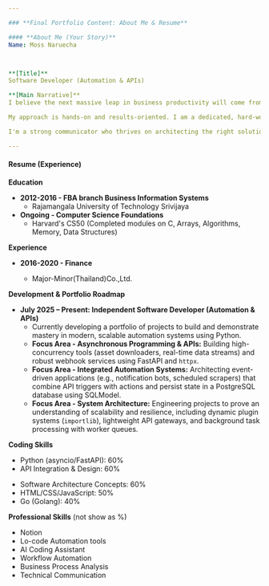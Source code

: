 ```yaml
---

### **Final Portfolio Content: About Me & Resume**

#### **About Me (Your Story)**
Name: Moss Naruecha



**[Title]**
Software Developer (Automation & APIs)

**[Main Narrative]**
I believe the next massive leap in business productivity will come from combining intelligent automation with AI agents. This conviction is what drove me to transition from designing workflows to building the software that powers them, and I've been fascinated with the possibilities ever since.

My approach is hands-on and results-oriented. I am a dedicated, hard-working learner who is always ready to absorb new information to find the best solution for the challenge at hand. I am actively deepening my expertise in asynchronous programming and API design—the foundational skills for creating fast, reliable, and scalable automated systems.

I'm a strong communicator who thrives on architecting the right solution and look forward to the opportunity to bring my skills and passion to a team building the future of productivity.

---
```


#### **Resume (Experience)**

**Education**

-   **2012-2016 - FBA branch Business Information Systems**
    -   Rajamangala University of Technology Srivijaya
-   **Ongoing - Computer Science Foundations**
    -   Harvard's CS50 (Completed modules on C, Arrays, Algorithms, Memory, Data Structures)

**Experience**

-   **2016-2020 - Finance**

    -   Major-Minor(Thailand)Co.,Ltd.

**Development & Portfolio Roadmap**

-   **July 2025 – Present: Independent Software Developer (Automation & APIs)**
    -   Currently developing a portfolio of projects to build and demonstrate mastery in modern, scalable automation systems using Python.
    -   **Focus Area - Asynchronous Programming & APIs:** Building high-concurrency tools (asset downloaders, real-time data streams) and robust webhook services using FastAPI and `httpx`.
    -   **Focus Area - Integrated Automation Systems:** Architecting event-driven applications (e.g., notification bots, scheduled scrapers) that combine API triggers with actions and persist state in a PostgreSQL database using SQLModel.
    -   **Focus Area - System Architecture:** Engineering projects to prove an understanding of scalability and resilience, including dynamic plugin systems (`importlib`), lightweight API gateways, and background task processing with worker queues.

**Coding Skills**

-   Python (asyncio/FastAPI): 60%
-   API Integration & Design: 60%
<!-- -   SQL: xx% add later -->
-   Software Architecture Concepts: 60%
-   HTML/CSS/JavaScript: 50%
-   Go (Golang): 40%

**Professional Skills** (not show as %)

-   Notion
-   Lo-code Automation tools
-   AI Coding Assistant
-   Workflow Automation
-   Business Process Analysis
-   Technical Communication
